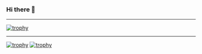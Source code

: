 ### Hi there 👋

* * *

[![trophy](https://github-profile-trophy.vercel.app/?username=majimboo&column=8&theme=juicyfresh&no-bg=true&no-frame=true)](https://github.com/majimboo)

* * *

[![trophy](https://github-readme-stats.vercel.app/api?username=majimboo&count_private=true&include_all_commits=true)](https://github.com/majimboo)
[![trophy](https://github-readme-stats.vercel.app/api/top-langs/?username=majimboo&layout=compact)](https://github.com/majimboo)

<!--
**majimboo/majimboo** is a ✨ _special_ ✨ repository because its `README.md` (this file) appears on your GitHub profile.

Here are some ideas to get you started:

- 🔭 I’m currently working on ...
- 🌱 I’m currently learning ...
- 👯 I’m looking to collaborate on ...
- 🤔 I’m looking for help with ...
- 💬 Ask me about ...
- 📫 How to reach me: ...
- 😄 Pronouns: ...
- ⚡ Fun fact: ...
-->
